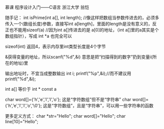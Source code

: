 慕课 程序设计入门——C语言 浙江大学 翁恺

随手记：
int isPrime(int a[], int length); //像这样把数组当参数传进去的，必须多传入一个(数组长度)参数，直接写int a[length]，里面的length是没有意义的，反正也不能用sizeof(a)
//因为int a[]传进去的是 a[0]的地址，（int a[]里的a其实是个数组指针），写成 int *a 也完全可以

sizeof(int) 返回4，表示内存里int类型长度是4个字节

&获得变量的地址，所以scanf("%d",&i) 意思是把“扫描得到的数字”扔到变量i(所在的地址)里

输出地址时，不宜当成整数输出
int i; printf("%p",&i);//而不建议用printf("%d",&i);

int a[] 等价于 int * const a

char word[]={'h','e','l','l','o'};		这是“字符数组”但不是“字符串”
char word[]={'h','e','l','l','o','\0'}; 这是“字符数组”，且是“字符串”，可以用一些字符串的函数

更多定义方式：
char *str="Hello";
char word[]="Hello";
char line[10]="Hello";